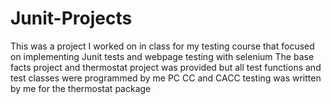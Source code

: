# Junit-Projects
This was a project I worked on in class for my testing course that focused on implementing Junit tests and webpage testing with selenium
The base facts project and thermostat project was provided but all test functions and test classes were programmed by me
PC CC and CACC testing was written by me for the thermostat package
